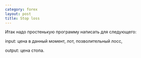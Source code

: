 ```yaml
--- 
category: forex
layout: post
title: Stop loss
---
```

Итак надо простенькую программу написать для следующего:

input: цена в данный момент, лот, позволительный лосс,

output: цена стопа.
